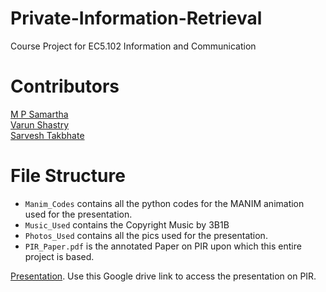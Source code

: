 # Private-Information-Retrieval
Course Project for EC5.102 Information and Communication

# Contributors
[M P Samartha](https://github.com/samarthamp)  
[Varun Shastry](https://github.com/GroanKing05)  
[Sarvesh Takbhate](https://github.com/sarvesh2005takbhate)  

# File Structure
- `Manim_Codes` contains all the python codes for the MANIM animation used for the presentation.
- `Music_Used` contains the Copyright Music by 3B1B
- `Photos_Used` contains all the pics used for the presentation.
- `PIR_Paper.pdf` is the annotated Paper on PIR upon which this entire project is based.

[Presentation](https://drive.google.com/file/d/1agXVhjjrAoKRB6bLoy5ql97OAdF-KOQw/view?usp=sharing). Use this Google drive link to access the presentation on PIR.
